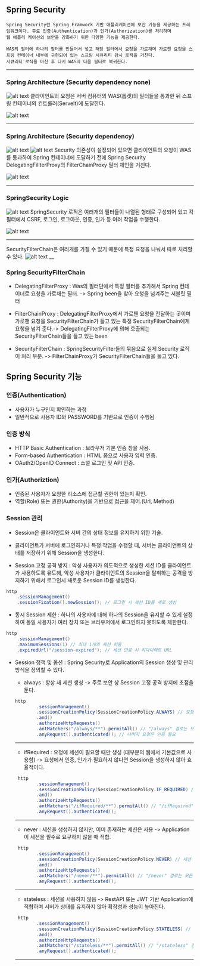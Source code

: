 ## Spring Security
    Spring Security란 Spring Framwork 기반 애플리케이션에 보안 기능을 제공하는 프레임워크이다. 주로 인증(Authentication)과 인가(Authorization)를 처리하며   
    웹 애플리 케이션의 보안을 강화하기 위한 다양한 기능을 제공한다.

    WAS의 필터에 하나의 필터를 만들어서 넣고 해당 필터에서 요청을 가로채며 가로챈 요청을 스프링 컨테이너 내부에 구현되어 있는 스프링 시큐리티 감시 로직을 거친다.
    시큐리티 로직을 마친 후 다시 WAS의 다음 필터로 복귀한다.
___

### Spring Architecture (Security dependency none)
![alt text](./Study.img/springArchitecture.png)
클라이언트의 요청은 서버 컴퓨터의 WAS(톰캣)의 필터들을 통과한 뒤 스프링 컨테이너의 컨트롤러(Servelt)에 도달한다.

![alt text](./Study.img/Filter.png)
___

### Spring Architecture (Security dependency)
![alt text](./Study.img/SpringSecurityArchitecture.png)
![alt text](./Study.img/SpringSecurityArchitecture2.png)
Security 의존성이 설정되어 있으면 클라이언트의 요청이 WAS를 통과하여 Spring 컨테이너에 도달하기 전에 Spring Security DelegatingFillterProxy의 FilterChainProxy 필터 체인을 거친다.

![alt text](./Study.img/FilterChain.png)
___

### SpringSecurity Logic
![alt text](./Study.img/SecurityLogic.png)
SpringSecurity 로직은 여러개의 필터들이 나열된 형태로 구성되어 있고 각 필터에서 CSRF, 로그인, 로그아웃, 인증, 인가 등 여러 작업을 수행한다.

![alt text](./Study.img/SecurityFilterCahin.png)


___ 
SecurityFilterChain은 여러개를 가질 수 있기 때문에 특정 요청을 나눠서 따로 처리할 수 있다.
![alt text](./Study.img/SecurityMultyFilterCain.png)
__

### Spring SecurityFilterChain
- DelegatingFilterProxy : 
    Was의 필터단에서 특정 필터를 추가해서 Spring 컨테이너로 요청을 가로채는 필터. -> Spring been을 찾아 요청을 넘겨주는 서블릿 필터

- FilterChainProxy : 
    DelegatingFilterProxy에서 가로챈 요청을 전달하는 곳이며 가로챈 요청을 SecurityFilterChain가 들고 있는 특정 
    SecurityFilterChain에게 요청을 넘겨 준다.-> DelegatingFilterProxy에 의해 호출되는 SecurityFilterChain들을 들고 있는 been

- SecurityFilterChain : 
    SpringSecurityFilter들의 묶음으로 실제 Security 로직이 처리 부분. -> FilterChainProxy가 SecurityFilterChain들을 들고 있다.


## Spring Security 기능 

### 인증(Authentication)
- 사용자가 누구인지 확인하는 과정
- 일반적으로 사용자 ID와 PASSWORD를 기반으로 인증이 수행됨

### 인증 방식
- HTTP Basic Authentication : 브라우저 기본 인증 창을 사용.
- Form-based Authentication : HTML 폼으로 사용자 입력 인증.
- OAuth2/OpenID Connect : 소셜 로그인 및 API 인증.

### 인가(Authoriztion)
- 인증된 사용자가 요청한 리소스에 접근할 권한이 있는지 확인.
- 역할(Role) 또는 권한(Authority)을 기반으로 접근을 제어.(Url, Method)

### Session 관리 
- Session은 클라이언트와 서버 간의 상태 정보를 유지하기 위한 기술.
- 클라이언트가 서버에 로그인하거나 특정 작업을 수행할 때, 서버는 클라이언트의 상태를 저장하기 위해 Session을 생성한다.

- Session 고정 공격 방지 : 
    악성 사용자가 의도적으로 생성한 세션 ID를 클라이언트가 사용하도록 유도해, 악성 사용자가 클라이언트의 Session을 탈취하는 공격을 방지하기 위해서 로그인시 새로운 Session ID를 생성한다.

```java
http
    .sessionManagement()
    .sessionFixation().newSession(); // 로그인 시 세션 ID를 새로 생성
```

- 동시 Session 제한 :
    하나의 사용자에 대해 하나의 Session을 유지할 수 있게 설정하여 동일 사용자가 여러 장치 또는 브라우저에서 로그인하지 못하도록 제한한다.

```java
http
    .sessionManagement()
    .maximumSessions(1) // 최대 1개의 세션 허용
    .expiredUrl("/session-expired"); // 세션 만료 시 리다이렉트 URL
```

- Session 정책 및 옵션 :
    Spring Security로 Application의 Session 생성 및 관리 방식을 정의할 수 있다.
    
    - always : 항상 새 세션 생성 -> 주로 보안 상 Session 고정 공격 방지에 초점을 둔다.
    ```java
    http
            .sessionManagement()
            .sessionCreationPolicy(SessionCreationPolicy.ALWAYS) // 요청 시마다 새 세션 생성
            .and()
            .authorizeHttpRequests()
            .antMatchers("/always/**").permitAll() // "/always" 경로는 모든 사용자 접근 허용
            .anyRequest().authenticated(); // 나머지 요청은 인증 필요
    ```
    ___

    - ifRequired : 요청에 세션이 필요할 때만 생성 (대부분의 웹에서 기본값으로 사용함) -> 요청에서 인증, 인가가 필요하지 않다면 Session을 생성하지 않아 효율적이다.
    ```java
     http
            .sessionManagement()
            .sessionCreationPolicy(SessionCreationPolicy.IF_REQUIRED) // 세션 필요 시에만 생성
            .and()
            .authorizeHttpRequests()
            .antMatchers("/ifRequired/**").permitAll() // "/ifRequired" 경로는 모든 사용자 접근 허용
            .anyRequest().authenticated();
    ```
    ___

    - never : 세션을 생성하지 않지만, 이미 존재하는 세션은 사용 -> Application이 세션을 필수로 요구하지 않을 때 적합.
    ```java
     http
            .sessionManagement()
            .sessionCreationPolicy(SessionCreationPolicy.NEVER) // 세션 생성 금지, 기존 세션만 사용
            .and()
            .authorizeHttpRequests()
            .antMatchers("/never/**").permitAll() // "/never" 경로는 모든 사용자 접근 허용
            .anyRequest().authenticated();
    ```
    ___

    - stateless : 세션을 사용하지 않음 -> RestAPI 또는 JWT 기반 Application에 적합하며 서버가 상태를 유지하지 않아 확장성과 성능이 높아진다. 
    ```java
     http
            .sessionManagement()
            .sessionCreationPolicy(SessionCreationPolicy.STATELESS) // 세션 완전히 비활성화
            .and()
            .authorizeHttpRequests()
            .antMatchers("/stateless/**").permitAll() // "/stateless" 경로는 모든 사용자 접근 허용
            .anyRequest().authenticated();
    ```
    ___












